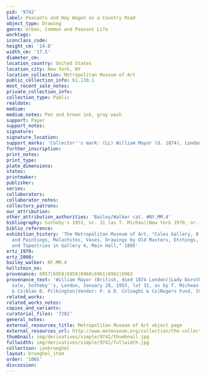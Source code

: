 ```yaml
---
pid: '9742'
label: Peasants and Hay Wagon on a Country Road
object_type: Drawing
genre: Urban, Common and Peasant Life
worktags:
iconclass_code:
height_cm: '14.8'
width_cm: '17.5'
diameter_cm:
location_country: United States
location_city: New York, NY
location_collection: Metropolitan Museum of Art
public_collection_info: 61.130.1
most_recent_sale_notes:
private_collection_info:
collection_type: Public
realdate:
medium:
medium_notes: Pen and brown ink, gray wash
support: Paper
support_notes:
signature:
signature_location:
support_marks: 'Collector''s mark: (LL) William Mayor (d. 1874), London (Lugt 2799)'
further_inscription:
print_notes:
print_type:
plate_dimensions:
states:
printmaker:
publisher:
series:
collaborators:
collaborator_notes:
collectors_patrons:
our_attribution:
other_attribution_authorities: 'Bailey/Walker cat. #NY.MM.4'
bibliography: Sotheby's 1953, nr. 31 (as T. Michau)|New York 1970, nr. 1, p. 3
biblio_reference:
exhibition_history: 'The Metropolitan Museum of Art, "Coles Gallery, 8: Tapestries
  and Paintings, Malachites, Vases, Drawings by Old Masters, Etchings, Photographs,
  and Tapestries in Gallery 4, Main Hall," 1895'
ertz_1979:
ertz_2008:
bailey_walker: NY.MM.4
hollstein_no:
provenance: 6957|6958|6959|6960|6961|6962|6963
provenance_text: 'William Mayor (British, died 1874 London)|Lady Dorothea Head, London|her
  sale, Sotheby''s, London, January 28, 1953, lot 31, as by T. Micheau|P. & D. Colnaghi
  & Co|Alan D. Pilkington|Vendor: P. & D. Colnaghi & Co|Rogers Fund, 1961'
related_works:
related_works_notes:
copies_and_variants:
curatorial_files: '7282'
general_notes:
external_resources_title: Metropolitan Museum of Art object page
external_resources_url: http://www.metmuseum.org/collection/the-collection-online/search/335120
thumbnail: img/derivatives/simple/9742/thumbnail.jpg
fullwidth: img/derivatives/simple/9742/fullwidth.jpg
collection: janbrueghel
layout: brueghel_item
order: '1065'
discussion:
---
```

